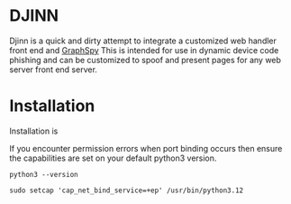 # DJINN

Djinn is a quick and dirty attempt to integrate a customized web handler front end and [GraphSpy](https://github.com/RedByte1337/GraphSpy) 
This is intended for use in dynamic device code phishing and can be customized to spoof and present pages for any web server front end server.

# Installation

Installation is


If you encounter permission errors when port binding occurs then ensure the capabilities are set on your default python3 version.

```
python3 --version

sudo setcap 'cap_net_bind_service=+ep' /usr/bin/python3.12
```
